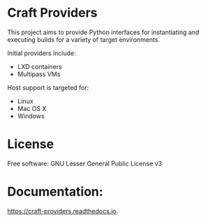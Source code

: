 # Craft Providers

This project aims to provide Python interfaces for instantiating and executing
builds for a variety of target environments.

Initial providers include:
- LXD containers
- Multipass VMs

Host support is targeted for:
- Linux
- Mac OS X
- Windows

# License

Free software: GNU Lesser General Public License v3

# Documentation:

https://craft-providers.readthedocs.io.
